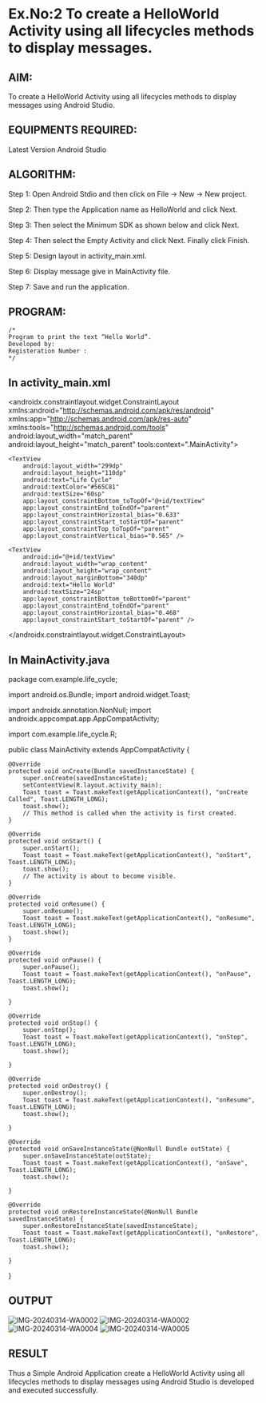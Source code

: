 # Ex.No:2 To create a HelloWorld Activity using all lifecycles methods to display messages.


## AIM:

To create a HelloWorld Activity using all lifecycles methods to display messages using Android Studio.

## EQUIPMENTS REQUIRED:

Latest Version Android Studio

## ALGORITHM:

Step 1: Open Android Stdio and then click on File -> New -> New project.

Step 2: Then type the Application name as HelloWorld and click Next. 

Step 3: Then select the Minimum SDK as shown below and click Next.

Step 4: Then select the Empty Activity and click Next. Finally click Finish.

Step 5: Design layout in activity_main.xml.

Step 6: Display message give in MainActivity file.

Step 7: Save and run the application.

## PROGRAM:
```
/*
Program to print the text “Hello World”.
Developed by:
Registeration Number :
*/
```

## In activity_main.xml
<?xml version="1.0" encoding="utf-8"?>
<androidx.constraintlayout.widget.ConstraintLayout xmlns:android="http://schemas.android.com/apk/res/android"
    xmlns:app="http://schemas.android.com/apk/res-auto"
    xmlns:tools="http://schemas.android.com/tools"
    android:layout_width="match_parent"
    android:layout_height="match_parent"
    tools:context=".MainActivity">

    <TextView
        android:layout_width="299dp"
        android:layout_height="110dp"
        android:text="Life Cycle"
        android:textColor="#565C81"
        android:textSize="60sp"
        app:layout_constraintBottom_toTopOf="@+id/textView"
        app:layout_constraintEnd_toEndOf="parent"
        app:layout_constraintHorizontal_bias="0.633"
        app:layout_constraintStart_toStartOf="parent"
        app:layout_constraintTop_toTopOf="parent"
        app:layout_constraintVertical_bias="0.565" />

    <TextView
        android:id="@+id/textView"
        android:layout_width="wrap_content"
        android:layout_height="wrap_content"
        android:layout_marginBottom="340dp"
        android:text="Hello World"
        android:textSize="24sp"
        app:layout_constraintBottom_toBottomOf="parent"
        app:layout_constraintEnd_toEndOf="parent"
        app:layout_constraintHorizontal_bias="0.468"
        app:layout_constraintStart_toStartOf="parent" />

</androidx.constraintlayout.widget.ConstraintLayout>

## In MainActivity.java
package com.example.life_cycle;

import android.os.Bundle;
import android.widget.Toast;

import androidx.annotation.NonNull;
import androidx.appcompat.app.AppCompatActivity;

import com.example.life_cycle.R;

public class MainActivity extends AppCompatActivity {

    @Override
    protected void onCreate(Bundle savedInstanceState) {
        super.onCreate(savedInstanceState);
        setContentView(R.layout.activity_main);
        Toast toast = Toast.makeText(getApplicationContext(), "onCreate Called", Toast.LENGTH_LONG);
        toast.show();
        // This method is called when the activity is first created.
    }

    @Override
    protected void onStart() {
        super.onStart();
        Toast toast = Toast.makeText(getApplicationContext(), "onStart", Toast.LENGTH_LONG);
        toast.show();
        // The activity is about to become visible.
    }

    @Override
    protected void onResume() {
        super.onResume();
        Toast toast = Toast.makeText(getApplicationContext(), "onResume", Toast.LENGTH_LONG);
        toast.show();
    }

    @Override
    protected void onPause() {
        super.onPause();
        Toast toast = Toast.makeText(getApplicationContext(), "onPause", Toast.LENGTH_LONG);
        toast.show();

    }

    @Override
    protected void onStop() {
        super.onStop();
        Toast toast = Toast.makeText(getApplicationContext(), "onStop", Toast.LENGTH_LONG);
        toast.show();

    }

    @Override
    protected void onDestroy() {
        super.onDestroy();
        Toast toast = Toast.makeText(getApplicationContext(), "onResume", Toast.LENGTH_LONG);
        toast.show();

    }

    @Override
    protected void onSaveInstanceState(@NonNull Bundle outState) {
        super.onSaveInstanceState(outState);
        Toast toast = Toast.makeText(getApplicationContext(), "onSave", Toast.LENGTH_LONG);
        toast.show();

    }

    @Override
    protected void onRestoreInstanceState(@NonNull Bundle savedInstanceState) {
        super.onRestoreInstanceState(savedInstanceState);
        Toast toast = Toast.makeText(getApplicationContext(), "onRestore", Toast.LENGTH_LONG);
        toast.show();

    }
}



## OUTPUT
![IMG-20240314-WA0002](https://github.com/VIKASHAR/lifecyclemethods/assets/119405655/bdf77ab4-b5a5-4745-a71c-e2fffb0315a5)
![IMG-20240314-WA0002](https://github.com/VIKASHAR/lifecyclemethods/assets/119405655/43a084a4-ad79-414e-aada-cabee0ac9753)
![IMG-20240314-WA0004](https://github.com/VIKASHAR/lifecyclemethods/assets/119405655/085a9e0a-5f59-4719-bc09-f65f3e49b76b)
![IMG-20240314-WA0005](https://github.com/VIKASHAR/lifecyclemethods/assets/119405655/c1614c74-4d54-4708-a42b-05c8ddb4b2e0)



## RESULT
Thus a Simple Android Application create a HelloWorld Activity using all lifecycles methods to display messages using Android Studio is developed and executed successfully.
